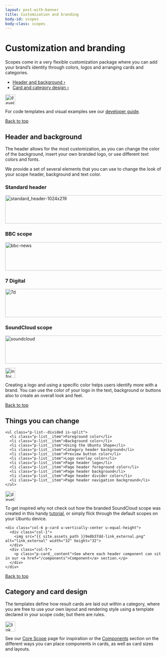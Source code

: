 ```yaml
---
layout: post-with-banner
title: Customization and branding
body-id: scopes
body-class: scopes
---
```


<div class="p-strip">
<div class="row">
  <div class="col-8">
    <h1>Customization and branding</h1>
    <p>Scopes come in a very flexible customization package where you can add your brand&#8217;s identity through colors, logos and arranging cards and categories.</p>
  </div>
</div>

<div class="row">
  <div class="col-6">
    <ul class="p-list--divided">
      <li class="p-list__item"><a href="#header-and-background">Header and background&nbsp;&rsaquo;</a></li>
      <li class="p-list__item"><a href="#card-and-category-design">Card and category design&nbsp;&rsaquo;</a></li>
    </ul>
  </div>
</div>

<div class="row">
  <div class="col-6 p-card u-vertically-center u-equal-height">
    <div class="col-1">
      <img src="{{ site.assets_path }}0d9d7281-developer_links..png" alt="developer_links." width="32" height="32">
    </div>
    <div class="col-5">
      <p class="p-card__content">For code templates and visual examples see our <a href="https://developer.ubuntu.com/en/scopes/guides/scopes-customization-branding/"> developer guide</a>.</p>
    </div>
  </div>

  <div class="row">
    <div class="col-10 link-top">
      <a href="#">Back to top</a>
    </div>
  </div>
</div>

<div class="p-strip">




<div class="row">
  <div class="col-8">
    <h2 id="header-and-background">Header and background</h2>
    <p>The header allows for the most customization, as you can change the color of the background, insert your own branded logo, or use different text colors and fonts.</p>
    <p>We provide a set of several elements that you can use to change the look of your scope header, background and text color.</p>
  </div>
</div>

<div class="row">
  <div class="col-12">
    <div class="row">
      <div class="col-6">
        <h3>Standard header</h3>
        <p>
          <img src="{{ site.assets_path }}98658783-standard_header-1024x2191.png" alt="standard_header-1024x219" width="540" height="91">
        </p>
      </div>
      <div class="col-6">
        <h3>BBC scope</h3>
        <p>
          <img src="{{ site.assets_path }}cddd334c-bbc-news.png" alt="bbc-news" width="540" height="91">
        </p>
      </div>
    </div>
  </div>
</div>

<div class="row">
  <div class="col-12">
    <div class="row">
      <div class="col-6">
        <h3>7 Digital</h3>
        <p>
          <img src="{{ site.assets_path }}002f50f3-7d.png" alt="7d" width="540" height="91">
        </p>
      </div>
      <div class="col-6">
        <h3>SoundCloud scope</h3>
        <p>
          <img src="{{ site.assets_path }}c1c5f0e0-soundcloud.png" alt="soundcloud" width="540" height="90">
        </p>
      </div>
    </div>
  </div>
</div>

<div class="row">
  <div class="col-6 p-card u-vertically-center u-equal-height">
    <div class="col-1">
      <img src="{{ site.assets_path }}7024ba0f-information-link.png" alt="information-link" width="32" height="32">
    </div>
    <div class="col-5">
      <p class="p-card__content">Creating a logo and using a specific color helps users identify more with a brand. You can use the color of your logo in the text, background or buttons also to create an overall look and feel.</p>
    </div>
  </div>

  <div class="row">
    <div class="col-10 link-top">
      <a href="#">Back to top</a>
    </div>
  </div>
</div>

<div class="p-strip">




<div class="row">
  <div class="col-10">
    <h2>Things you can change</h2>

    <ul class="p-list--divided is-split">
      <li class="p-list__item">Foreground color</li>
      <li class="p-list__item">Background color</li>
      <li class="p-list__item">Using the Ubuntu Shape</li>
      <li class="p-list__item">Category header background</li>
      <li class="p-list__item">Preview button color</li>
      <li class="p-list__item">Logo overlay color</li>
      <li class="p-list__item">Page header logo</li>
      <li class="p-list__item">Page header foreground color</li>
      <li class="p-list__item">Page header background</li>
      <li class="p-list__item">Page header divider color</li>
      <li class="p-list__item">Page header navigation background</li>
    </ul>
  </div>
</div>

<div class="row">
  <div class="col-12 u-equal-height">
    <div class="col-6 p-card u-vertically-center u-equal-height">
      <div class="col-1">
        <img src="{{ site.assets_path }}0d9d7281-developer_links..png" alt="developer_links." width="32" height="32">
      </div>
      <div class="col-5">
        <p class="p-card__content">To get inspired why not check out how the branded SoundCloud scope was created in this handy <a href="https://developer.ubuntu.com/en/scopes/tutorials/write-a-json-scope-in-cpp/">tutorial</a>, or simply flick through the default scopes on your Ubuntu device.</p>
      </div>
    </div>

    <div class="col-6 p-card u-vertically-center u-equal-height">
      <div class="col-1">
        <img src="{{ site.assets_path }}9e8b37dd-link_external.png" alt="link_external" width="32" height="32">
      </div>
      <div class="col-5">
        <p class="p-card__content">See where each header component can sit in our <a href="/components">Component</a> section.</p>
      </div>
    </div>
  </div>

  <div class="row">
    <div class="col-10 link-top">
      <a href="#">Back to top</a>
    </div>
  </div>
</div>

<div class="p-strip">




<div class="row">
  <div class="col-8">
    <h2 id="card-and-category-design">Category and card design</h2>
    <p>The templates define how result cards are laid out within a category, where you are free to use your own layout and rendering style using a template declared in your scope code; but there are rules.</p>
  </div>
</div>

<div class="row">
  <div class="col-6 p-card u-vertically-center u-equal-height">
    <div class="col-1">
      <img src="{{ site.assets_path }}9e8b37dd-link_external.png" alt="link_external" width="32" height="32">
    </div>
    <div class="col-5">
      <p class="p-card__content">See our <a href="/scopes/core-scopes">Core Scope</a> page for inspiration or the <a href="/components">Components</a> section on the different ways you can place components in cards, as well as card sizes and layouts.</p>
    </div>
  </div>
</div>
</div>
